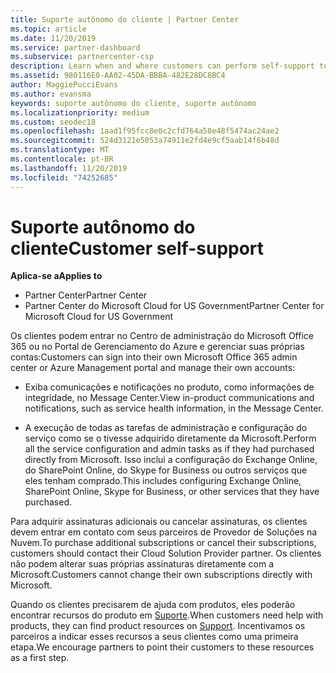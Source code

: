 ```yaml
---
title: Suporte autônomo do cliente | Partner Center
ms.topic: article
ms.date: 11/20/2019
ms.service: partner-dashboard
ms.subservice: partnercenter-csp
description: Learn when and where customers can perform self-support to manage their own accounts and when they should contact their Cloud Solution Provider partner.
ms.assetid: 980116E0-AA02-45DA-BBBA-482E28DC8BC4
author: MaggiePucciEvans
ms.author: evansma
keywords: suporte autônomo do cliente, suporte autônomo
ms.localizationpriority: medium
ms.custom: seodec18
ms.openlocfilehash: 1aad1f95fcc8e0c2cfd764a58e48f5474ac24ae2
ms.sourcegitcommit: 524d3121e5053a74911e2fd4e9cf5aab14f6b48d
ms.translationtype: MT
ms.contentlocale: pt-BR
ms.lasthandoff: 11/20/2019
ms.locfileid: "74252685"
---
```

# <a name="customer-self-support"></a><span data-ttu-id="18931-104">Suporte autônomo do cliente</span><span class="sxs-lookup"><span data-stu-id="18931-104">Customer self-support</span></span>

<span data-ttu-id="18931-105">**Aplica-se a**</span><span class="sxs-lookup"><span data-stu-id="18931-105">**Applies to**</span></span>

-  <span data-ttu-id="18931-106">Partner Center</span><span class="sxs-lookup"><span data-stu-id="18931-106">Partner Center</span></span>
-  <span data-ttu-id="18931-107">Partner Center do Microsoft Cloud for US Government</span><span class="sxs-lookup"><span data-stu-id="18931-107">Partner Center for Microsoft Cloud for US Government</span></span>


<span data-ttu-id="18931-108">Os clientes podem entrar no Centro de administração do Microsoft Office 365 ou no Portal de Gerenciamento do Azure e gerenciar suas próprias contas:</span><span class="sxs-lookup"><span data-stu-id="18931-108">Customers can sign into their own Microsoft Office 365 admin center or Azure Management portal and manage their own accounts:</span></span>

-   <span data-ttu-id="18931-109">Exiba comunicações e notificações no produto, como informações de integridade, no Message Center.</span><span class="sxs-lookup"><span data-stu-id="18931-109">View in-product communications and notifications, such as service health information, in the Message Center.</span></span>

-   <span data-ttu-id="18931-110">A execução de todas as tarefas de administração e configuração do serviço como se o tivesse adquirido diretamente da Microsoft.</span><span class="sxs-lookup"><span data-stu-id="18931-110">Perform all the service configuration and admin tasks as if they had purchased directly from Microsoft.</span></span> <span data-ttu-id="18931-111">Isso inclui a configuração do Exchange Online, do SharePoint Online, do Skype for Business ou outros serviços que eles tenham comprado.</span><span class="sxs-lookup"><span data-stu-id="18931-111">This includes configuring Exchange Online, SharePoint Online, Skype for Business, or other services that they have purchased.</span></span>

<span data-ttu-id="18931-112">Para adquirir assinaturas adicionais ou cancelar assinaturas, os clientes devem entrar em contato com seus parceiros de Provedor de Soluções na Nuvem.</span><span class="sxs-lookup"><span data-stu-id="18931-112">To purchase additional subscriptions or cancel their subscriptions, customers should contact their Cloud Solution Provider partner.</span></span> <span data-ttu-id="18931-113">Os clientes não podem alterar suas próprias assinaturas diretamente com a Microsoft.</span><span class="sxs-lookup"><span data-stu-id="18931-113">Customers cannot change their own subscriptions directly with Microsoft.</span></span>

<span data-ttu-id="18931-114">Quando os clientes precisarem de ajuda com produtos, eles poderão encontrar recursos do produto em [Suporte](https://partnercenter.microsoft.com/partner/support).</span><span class="sxs-lookup"><span data-stu-id="18931-114">When customers need help with products, they can find product resources on [Support](https://partnercenter.microsoft.com/partner/support).</span></span> <span data-ttu-id="18931-115">Incentivamos os parceiros a indicar esses recursos a seus clientes como uma primeira etapa.</span><span class="sxs-lookup"><span data-stu-id="18931-115">We encourage partners to point their customers to these resources as a first step.</span></span>

 

 



